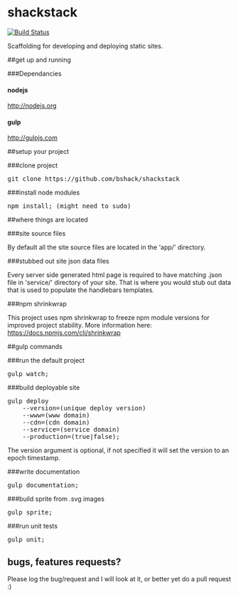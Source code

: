 # shackstack

[![Build Status](https://travis-ci.org/bshack/shackstack.svg?branch=master)](https://travis-ci.org/bshack/shackstack)

Scaffolding for developing and deploying static sites.

##get up and running

###Dependancies

#### nodejs

http://nodejs.org

#### gulp

http://gulpjs.com

##setup your project

###clone project

<pre>git clone https://github.com/bshack/shackstack</pre>

###install node modules

<pre>npm install; (might need to sudo)</pre>

##where things are located

###site source files

By default all the site source files are located in the 'app/' directory.

###stubbed out site json data files

Every server side generated html page is required to have matching .json file in 'service/' directory of your site. That is where you would stub out data that is used to populate the handlebars templates.

###npm shrinkwrap

This project uses npm shrinkwrap to freeze npm module versions for improved project stability. More information here: https://docs.npmjs.com/cli/shrinkwrap

##gulp commands

###run the default project

<pre>gulp watch;</pre>

###build deployable site
<pre>gulp deploy
    --version=(unique deploy version)
    --www=(www domain)
    --cdn=(cdn domain)
    --service=(service domain)
    --production=(true|false);</pre>

The version argument is optional, if not specified it will set the version to an epoch timestamp.

###write documentation

<pre>gulp documentation;</pre>

###build sprite from .svg images

<pre>gulp sprite;</pre>

###run unit tests

<pre>gulp unit;</pre>

## bugs, features requests?

Please log the bug/request and I will look at it, or better yet do a pull request :)
